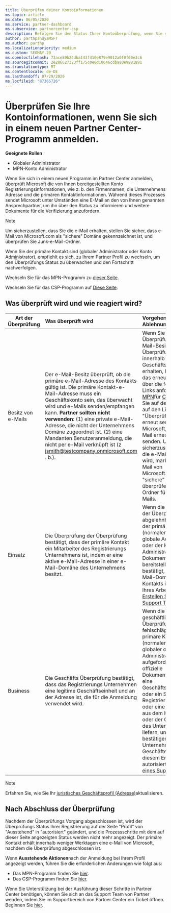 ```yaml
---
title: Überprüfen deiner Kontoinformationen
ms.topic: article
ms.date: 06/05/2020
ms.service: partner-dashboard
ms.subservice: partnercenter-csp
description: Befolgen Sie den Status Ihrer Kontoüberprüfung, wenn Sie versuchen, sich in einem neuen Partner Center-Programm anzumelden. Erfahren Sie, wie Sie ggf. zusätzliche Informationen angeben.
author: parthpandyaMSFT
ms.author: parthp
ms.localizationpriority: medium
ms.custom: SEOMAY.20
ms.openlocfilehash: 73ace89b24dba143f410e879e9012a0f0f60e3c6
ms.sourcegitcommit: 2e206627323ff175c0e0d10646cdba80e9881891
ms.translationtype: MT
ms.contentlocale: de-DE
ms.lasthandoff: 07/29/2020
ms.locfileid: "87365726"
---
```

# <a name="verify-your-account-information-when-you-enroll-in-a-new-partner-center-program"></a>Überprüfen Sie Ihre Kontoinformationen, wenn Sie sich in einem neuen Partner Center-Programm anmelden.

**Geeignete Rollen**

- Globaler Administrator
- MPN-Konto Administrator

Wenn Sie sich in einem neuen Programm im Partner Center anmelden, überprüft Microsoft die von Ihnen bereitgestellten Konto Registrierungsinformationen, wie z. b. den Firmennamen, die Unternehmens Adresse und die primären Kontaktinformationen. Während dieses Prozesses sendet Microsoft unter Umständen eine E-Mail an den von Ihnen genannten Ansprechpartner, um ihn über den Status zu informieren und weitere Dokumente für die Verifizierung anzufordern.

>[!NOTE]
>Um sicherzustellen, dass Sie die e-Mail erhalten, stellen Sie sicher, dass e-Mail von Microsoft.com als "sichere" Domäne gekennzeichnet ist, und überprüfen Sie Junk-e-Mail-Ordner.

Wenn Sie der primäre Kontakt sind (globaler Administrator oder Konto Administrator), empfiehlt es sich, zu Ihrem Partner Profil zu wechseln, um den Überprüfungs Status zu überwachen und den Fortschritt nachverfolgen.

Wechseln Sie für das MPN-Programm zu [dieser Seite](https://partner.microsoft.com/pcv/accountsettings/connectedpartnerprofile).

Wechseln Sie für das CSP-Programm auf [Diese Seite](https://partner.microsoft.com/pcv/accountsettings/partnerprofile).


## <a name="what-is-verified-and-how-to-respond"></a>Was überprüft wird und wie reagiert wird?

|**Art der Überprüfung**   |**Was überprüft wird**   |**Vorgehensweisen bei Ablehnung**   |
|----------------------------|:-----------------------------------|:--------------------------------------|
|Besitz von e-Mails   |Der e-Mail-Besitz überprüft, ob die primäre e-Mail-Adresse des Kontakts gültig ist. Die primäre Kontakt-e-Mail-Adresse muss ein Geschäftskonto sein, das überwacht wird und e-Mails senden/empfangen kann. **Partner sollten nicht verwenden**: (1) eine private e-Mail-Adresse, die nicht der Unternehmens Domäne zugeordnet ist. (2) eine Mandanten Benutzeranmeldung, die nicht per e-Mail verknüpft ist (z jsmith@testcompany.onmicrosoft.com . b.).  |Wenn Sie die e-Mail-Überprüfung der e-Mail-Besitz Überprüfung nicht innerhalb eines Geschäfts Tags erhalten, können Sie das erneute Senden über die folgenden Links anfordern: für [MPN](https://partner.microsoft.com/pcv/accountsettings/connectedpartnerprofile)für [CSP](https://partner.microsoft.com/pcv/accountsettings/partnerprofile). Klicken Sie auf der Seite Profil auf den Link "Überprüfungs-e-Mail erneut senden" für Microsoft, um die e-Mail erneut an Sie zu senden. Um sicherzustellen, dass die e-Mail empfangen wird, markieren Sie e-Mail von Microsoft.com als "sichere" Domäne, und überprüfen Sie die Ordner für Junk-e-Mails.|
|Einsatz |Die Überprüfung der Überprüfung bestätigt, dass der primäre Kontakt ein Mitarbeiter des Registrierungs Unternehmens ist, indem er eine aktive e-Mail-Adresse in einer e-Mail-Domäne des Unternehmens besitzt.|Wenn die Überprüfung der Überprüfung abgelehnt wird, muss der primäre Kontakt (normalerweise der globale Administrator oder der Konto Administrator) die Dokumentation bereitstellen, die bestätigt, dass die e-Mail-Domäne des Kontakts im Besitz Ihres Arbeitgebers ist [Erstellen Sie ein Support Ticket](https://partner.microsoft.com/dashboard/support/csp/servicerequests/create?stage=2&topicid=c34a5c81-a111-476d-11a4-81c808c37a6b).|
|Business   |Die Geschäfts Überprüfung bestätigt, dass das Registrierungs Unternehmen eine legitime Geschäftseinheit und an der Adresse ist, die für die Anmeldung verwendet wird.|Wenn die geschäftliche Überprüfung fehlschlägt, wird der primäre Kontakt (normalerweise Ihr globaler oder Konto Administrator) aufgefordert, eine offizielle Dokumentation (z. b. eine Geschäftsregistrierung oder ein Steuer Registrierungszertifikat oder eine Bestätigung) aus dem Heim Land oder der Gemeinde des Unternehmens zu liefern, um zu bestätigen, dass das Unternehmen für Geschäfte unter diesem Entitäts Namen autorisiert ist. [Erstellen eines Support Tickets](https://partner.microsoft.com/dashboard/support/csp/servicerequests/create?stage=2&topicid=52ac28f3-d58f-99d9-9846-3df5a6477c54)|

>[!NOTE]
>Erfahren Sie, wie Sie Ihr [juristisches Geschäftsprofil (Adresse)](update-your-partner-profile.md)aktualisieren.

## <a name="when-verification-concludes"></a>Nach Abschluss der Überprüfung

Nachdem der Überprüfungs Vorgang abgeschlossen ist, wird der Überprüfungs Status Ihrer Registrierung auf der Seite "Profil" von "Ausstehend" in "autorisiert" geändert, und die Prozessschritte mit dem auf dieser Seite angezeigten Status werden nicht mehr angezeigt.
Der primäre Kontakt erhält innerhalb weniger Werktagen eine e-Mail von Microsoft, nachdem die Überprüfung abgeschlossen ist. 

Wenn **Ausstehende Aktionen**nach der Anmeldung bei Ihrem Profil angezeigt werden, führen Sie die erforderlichen Änderungen wie folgt aus:

- Das MPN-Programm finden Sie [hier](https://partner.microsoft.com/pcv/accountsettings/connectedpartnerprofile).  
- Das CSP-Programm finden Sie [hier](https://partner.microsoft.com/pcv/accountsettings/partnerprofile).

Wenn Sie Unterstützung bei der Ausführung dieser Schritte in Partner Center benötigen, können Sie sich an das Support Team von Partner wenden, indem Sie im Supportbereich von Partner Center ein Ticket öffnen.  Beginnen Sie [hier](https://partner.microsoft.com/dashboard/support/servicerequests/create?stage=2&topicid=21655de7-7dbb-4927-33a2-f60f45feadf3).



